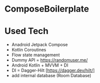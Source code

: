 # ComposeBoilerplate
# Used Tech
* Anadroid Jetpack Compose
* Kotlin Coroutines
* Flow state management
* Dummy API = https://randomuser.me/
* Android Kotlin + MVVM + DI
* DI = Dagger-Hilt [https://dagger.dev/hilt/]
* add internal database (Room Database)
